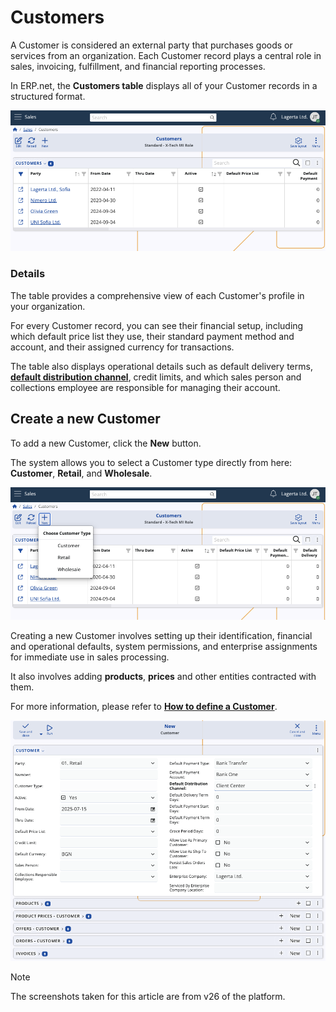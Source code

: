 # Customers

A Customer is considered an external party that purchases goods or services from an organization. Each Customer record plays a central role in sales, invoicing, fulfillment, and financial reporting processes.

In ERP.net, the **Customers table** displays all of your Customer records in a structured format. 

![pictures](pictures/customers_panel.png)

### Details

The table provides a comprehensive view of each Customer's profile in your organization. 

For every Customer record, you can see their financial setup, including which default price list they use, their standard payment method and account, and their assigned currency for transactions. 

The table also displays operational details such as default delivery terms, **[default distribution channel](https://docs.erp.net/tech/modules/crm/marketing/distribution-channels/index.html)**, credit limits, and which sales person and collections employee are responsible for managing their account.

## Create a new Customer

To add a new Customer, click the **New** button. 

The system allows you to select a Customer type directly from here: **Customer**, **Retail**, and **Wholesale**.

![pictures](pictures/Customer_type_add.png)

Creating a new Customer involves setting up their identification, financial and operational defaults, system permissions, and enterprise assignments for immediate use in sales processing.

It also involves adding **products**, **prices** and other entities contracted with them.

For more information, please refer to **[How to define a Customer](https://docs.erp.net/tech/modules/crm/sales/definitions/define-Customers.html)**.

![pictures](pictures/addnew_Customer.png)

> [!NOTE]
>
> The screenshots taken for this article are from v26 of the platform.
